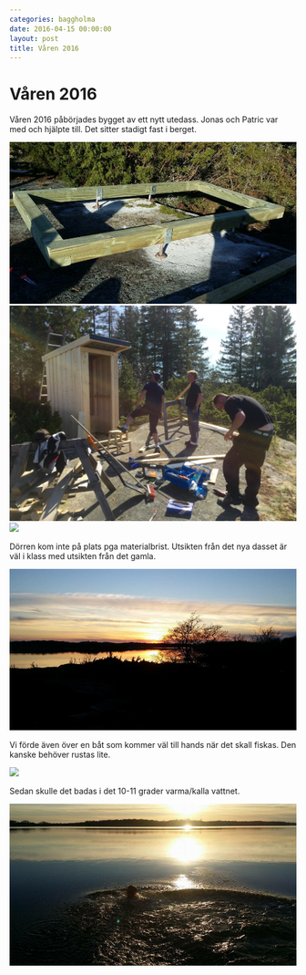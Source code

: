 ```yaml
---
categories: baggholma
date: 2016-04-15 00:00:00
layout: post
title: Våren 2016
---
```


# Våren 2016


Våren 2016 påbörjades bygget av ett nytt utedass. Jonas och Patric var med och hjälpte till. Det sitter stadigt fast i berget.

![](/assets/144202492526_0.jpg)
![](/assets/144202492526_1.jpg)
![](/assets/144202492526_2.jpg)

Dörren kom inte på plats pga materialbrist. Utsikten från det nya dasset är väl i klass med utsikten från det gamla.

![](/assets/144202492526_3.jpg)

Vi förde även över en båt som kommer väl till hands när det skall fiskas. Den kanske behöver rustas lite.

![](/assets/144202492526_4.jpg)

Sedan skulle det badas i det 10-11 grader varma/kalla vattnet.

![](/assets/144202492526_5.jpg)